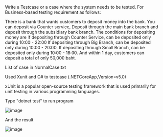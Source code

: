 

  Write a Testcase or a case where the system needs to be tested. For Business-based testing requirement as follows:
  
  There is a bank that wants customers to deposit money into the bank. You can deposit via 
  Counter service, Deposit through the main bank branch and deposit through the subsidiary bank branch.
  The conditions for depositing money are 
  If depositing through Counter Service, can be deposited only during 10:00 - 22:00
  If depositing through Big Branch, can be deposited only during 10:00 - 20:00.
  If depositing through Small Branch, can be deposited only during 10:00 - 18:00.
  And within 1 day, customers can deposit a total of only 50,000 baht.

  List of case in NormalCase.txt

  Used Xunit and C# to testcase (.NETCoreApp,Version=v5.0)
  
  xUnit is a popular open-source testing framework that is used primarily for unit testing in various programming languages.

  Type "dotnet test" to run program
  
  ![image](https://github.com/xcjtaiz/Assignment-PriorSolution/assets/137169802/3af1ce1d-e9a4-4d7c-9bae-0317c3de9550)

  And the result 

  ![image](https://github.com/xcjtaiz/Assignment-PriorSolution/assets/137169802/9bcf4b12-c081-477f-91ad-bd10138b6a67)


